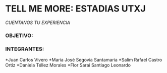 # TELL ME MORE: ESTADIAS UTXJ
_CUENTANOS TU EXPERIENCIA_


### OBJETIVO:

### INTEGRANTES:

*Juan Carlos Vivero
*Maria José Segovia Santamaria
*Salim Rafael Castro Ortíz
*Daniela Téllez Morales
*Flor Sarai Santiago Leonardo




